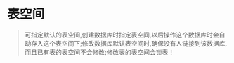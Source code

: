 # 表空间
>可指定默认的表空间,创建数据库时指定表空间,以后操作这个数据库时会自动存入这个表空间下;修改数据库默认表空间时,确保没有人链接到该数据库,
而且已有表的表空间不会修改;修改表的表空间会锁表！
